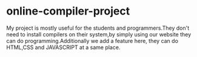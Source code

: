 # online-compiler-project
My project is mostly useful for the students and programmers.They don't need to install compilers on their system,by simply using our website they can do programming.Additionally we add a feature here, they can do HTML,CSS and JAVASCRIPT at a same place.
